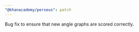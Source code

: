 ```yaml
---
"@khanacademy/perseus": patch
---
```


Bug fix to ensure that new angle graphs are scored correctly.
